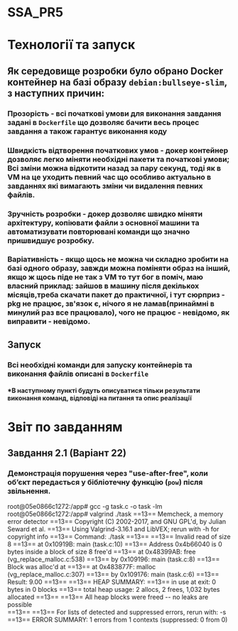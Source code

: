 # SSA_PR5

# Технології та запуск

## Як середовище розробки було обрано Docker контейнер на базі образу `debian:bullseye-slim`, з наступних причин:

### Прозорість - всі початкові умови для виконання завдання задані в `Dockerfile` що дозволяє бачити весь процес завдання а також гарантує виконання коду
### Швидкість відтворення початкових умов - докер контейнер дозволяє легко міняти необхідні пакети та початкові умови; Всі зміни можна відкотити назад за пару секунд, тоді як в VM на це уходить певний час що особливо актуально в завданнях які вимагають зміни чи видалення певних файлів.
### Зручність розробки - докер дозволяє швидко міняти архітектуру, копіювати файли з основної машини та автоматизувати повторювані команди що значно пришвидшує розробку.
### Варіативність - якщо щось не можна чи складно зробити на базі одного образу, завжди можна поміняти образ на інший, якщо ж щось піде не так з VM то тут бог в поміч, маю власний приклад: зайшов в машину після декількох місяців,треба скачати пакет до практичної, і тут сюрприз - pkg не працює, зв'язок є, нічого я не ламав(принаймні в минулий раз все працювало), чого не працює - невідомо, як виправити - невідомо. 

## Запуск

### Всі необхідні команди для запуску контейнерів та виконання файлів описані в `Dockerfile`

#### *В наступному пункті будуть описуватися тільки результати виконання команд, відповіді на питання та опис реалізації

# Звіт по завданням

## Завдання 2.1 (Варіант 22)

### Демонстрація порушення через "use-after-free", коли об’єкт передається у бібліотечну функцію (`pow`) після звільнення.

root@05e0866c1272:/app# gcc -g task.c -o task -lm
root@05e0866c1272:/app# valgrind ./task
==13== Memcheck, a memory error detector
==13== Copyright (C) 2002-2017, and GNU GPL'd, by Julian Seward et al.
==13== Using Valgrind-3.16.1 and LibVEX; rerun with -h for copyright info
==13== Command: ./task
==13==
==13== Invalid read of size 8
==13==    at 0x10919B: main (task.c:10)
==13==  Address 0x4b66040 is 0 bytes inside a block of size 8 free'd
==13==    at 0x48399AB: free (vg_replace_malloc.c:538)
==13==    by 0x109196: main (task.c:8)
==13==  Block was alloc'd at
==13==    at 0x483877F: malloc (vg_replace_malloc.c:307)
==13==    by 0x109176: main (task.c:6)
==13==
Result: 9.00
==13==
==13== HEAP SUMMARY:
==13==     in use at exit: 0 bytes in 0 blocks
==13==   total heap usage: 2 allocs, 2 frees, 1,032 bytes allocated
==13==
==13== All heap blocks were freed -- no leaks are possible   
==13==
==13== For lists of detected and suppressed errors, rerun with: -s
==13== ERROR SUMMARY: 1 errors from 1 contexts (suppressed: 0 from 0)
